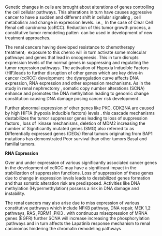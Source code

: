 Genetic changes in cells are brought about alterations of genes controlling the cell cellular pathways. This alterations in turn have causes aggressive cancer to have a sudden and different shift in cellular signaling , cell metabolism and change in expression levels. i.e.,  In the case of Clear Cell Renal cell carcinoma (ccRCC). Reduction of this tumor growth process, a constitutive tumor remodeling patten  can be used in development of new treatment approaches.

The renal cancers having developed resistance to chemotherapy treatment;  exposure to this chemo will in turn activate some molecular pathways and genes that lead in oncogenesis. This in turn disrupts expression levels of the normal genes in suppressing and regulating the tumor regression pathways. The activation of Hypoxia Inducible Factors (HIF)leads to further disruption of other genes which are key drive-in cancer (ccRCC) development  the dysregulation curve affects DNA expression, RNA expression and other expression mechanisms. As in the study in renal nephrectomy , somatic copy number alterations (SCNA) enhance and promotes the DNA methylation leading to genomic change constitution causing DNA damage posing cancer risk development .

Further abnormal expression of other genes like PKC, CDK2NA are caused by high HIF1A (hypoxia inducible factors) levels . this cascade mechanisms destabilizes the tumor suppressor genes leading to loss of suppression factors , loss of  kinase mechanisms, deletion of MDM2 increasing the number of Significantly mutated genes (SMG) also referred to as Differentially expressed genes (DEGs) Renal tumors originating from BAP1 mutations has demonstrated Poor survival than other tumors Basal and familial tumors.

**RNA Expression**

Over and under expression of various significantly associated cancer genes in the development of ccRCC may have a significant impact in the stabilization of suppression functions. Loss of suppression of these genes due to change in expression levels leads to destabilized genes formation and thus somatic alteration risk are predisposed. Activities like DNA methylation (Hypermethylation) possess a risk in DNA damage and instability.

The renal cancers may also arise due to miss expression of various constitutive pathways which include NFKB pathway, DNA repair, MEK 1,2 pathways, RAS ,PBRM1 ,PKI3 . with continuous misexpression of MRNA genes (EGFR) further SCNA will increase increasing the phosphorylation  pathways and in turn affects the Lapatinib response mechanism to renal carcinomas hindering the chromatin remodeling pathways
